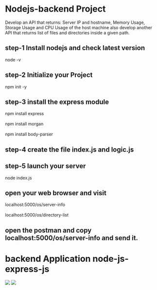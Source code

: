 # Nodejs-backend Project

Develop an API that returns: Server IP and hostname, Memory Usage, Storage Usage and CPU Usage of the host machine
also develop another API that returns list of files and directories inside a given path.

## step-1 Install nodejs and check latest version

node -v

## step-2 Initialize your Project

npm init -y

## step-3 install the express module

npm install express <br></br>
npm install morgan <br></br>
npm install body-parser

## step-4 create the file index.js and logic.js

## step-5 launch your server

node index.js

## open your web browser and visit

localhost:5000/os/server-info <br> </br>
localhost:5000/os/directory-list

## open the postman and copy localhost:5000/os/server-info and send it.

# backend Application node-js-express-js

![](screenshots/1.png)
![](screenshots/2.png)
